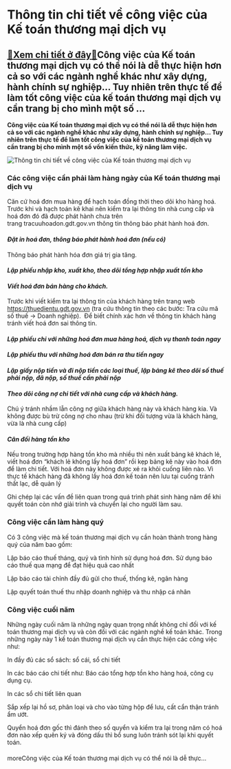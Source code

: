 Thông tin chi tiết về công việc của Kế toán thương mại dịch vụ
==============================================================

[:gift:Xem chi tiết ở đây:gift:](https://hddtvn.com/thong-tin-chi-tiet-ve-cong-viec-cua-ke-toan-thuong-mai-dich-vu/)Công việc của Kế toán thương mại dịch vụ có thể nói là dễ thực hiện hơn cả so với các ngành nghề khác như xây dựng, hành chính sự nghiệp… Tuy nhiên trên thực tế để làm tốt công việc của kế toán thương mại dịch vụ cần trang bị cho mình một số …
---------------------------------------------------------------------------------------------------------------------------------------------------------------------------------------------------------------------------------------------------

**Công việc của Kế toán thương mại dịch vụ có thể nói là dễ thực hiện hơn cả so với các ngành nghề khác như xây dựng, hành chính sự nghiệp… Tuy nhiên trên thực tế để làm tốt công việc của kế toán thương mại dịch vụ cần trang bị cho mình một số vốn kiến thức, kỹ năng làm việc.**


![Thông tin chi tiết về công việc của Kế toán thương mại dịch vụ](https://hddtvn.com/wp-content/uploads/2021/01/226.jpg "Thông tin chi tiết về công việc của Kế toán thương mại dịch vụ")


### Các công việc cần phải làm hàng ngày của Kế toán thương mại dịch vụ


Căn cứ hoá đơn mua hàng để hạch toán đồng thời theo dõi kho hàng hoá. Trước khi và hạch toán kê khai nên kiểm tra lại thông tin nhà cung cấp và hoá đơn đó đã được phát hành chưa trên trang tracuuhoadon.gdt.gov.vn thông tin thông báo phát hành hoá đơn.


#### *Đặt in hoá đơn, thông báo phát hành hoá đơn (nếu có)*


Thông báo phát hành hóa đơn giá trị gia tăng.


#### *Lập phiếu nhập kho, xuất kho, theo dõi tổng hợp nhập xuất tồn kho*


#### *Viết hoá đơn bán hàng cho khách.*


Trước khi viết kiểm tra lại thông tin của khách hàng trên trang web https://thuedientu.gdt.gov.vn (tra cứu thông tin theo các bước: Tra cứu mã số thuế -> Doanh nghiệp).  Để biết chính xác hơn về thông tin khách hàng tránh viết hoá đơn sai thông tin.


#### *Lập phiếu chi với những hoá đơn mua hàng hoá, dịch vụ thanh toán ngay*


#### *Lập phiếu thu với những hoá đơn bán ra thu tiền ngay*


#### *Lập giấy nộp tiền và đi nộp tiền các loại thuế, lập bảng kê theo dõi số thuế phải nộp, đã nộp, số thuế cần phải nộp*


#### *Theo dõi công nợ chi tiết với nhà cung cấp và khách hàng.*


Chú ý tránh nhầm lẫn công nợ giữa khách hàng này và khách hàng kia. Và không được bù trừ công nợ cho nhau (trừ khi đối tượng vừa là khách hàng, vừa là nhà cung cấp)


#### *Cân đối hàng tồn kho*


Nếu trong trường hợp hàng tồn kho mà nhiều thì nên xuất bảng kê khách lẻ, viết hoá đơn “khách lẻ không lấy hoá đơn” rồi kẹp bảng kê này vào hoá đơn để làm chi tiết. Với hoá đơn này không được xé ra khỏi cuống liên nào. Vì thực tế khách hàng đã không lấy hoá đơn kế toán nên lưu tại cuống tránh thất lạc, dễ quản lý


Ghi chép lại các vấn đề liên quan trong quá trình phát sinh hàng năm để khi quyết toán còn nhớ giải trình và chuyển lại cho người làm sau.


### Công việc cần làm hàng quý


Có 3 công việc mà kế toán thương mại dịch vụ cần hoàn thành trong hàng quý của năm bao gồm:


Lập báo cáo thuế tháng, quý và tình hình sử dụng hoá đơn. Sử dụng báo cáo thuế qua mạng để đạt hiệu quả cao nhất


Lập báo cáo tài chỉnh đầy đủ gửi cho thuế, thống kê, ngân hàng


Lập quyết toán thuế thu nhập doanh nghiệp và thu nhập cá nhân


### Công việc cuối năm


Những ngày cuối năm là những ngày quan trọng nhất không chỉ đối với kế toán thương mại dịch vụ và còn đối với các ngành nghề kế toán khác. Trong những ngày này 1 kế toán thương mại dịch vụ cần thực hiện các công việc như:


In đầy đủ các sổ sách: sổ cái, sổ chi tiết


In các báo cáo chi tiết như: Báo cáo tổng hợp tồn kho hàng hoá, công cụ dụng cụ.


In các sổ chi tiết liên quan


Sắp xếp lại hồ sơ, phân loại và cho vào từng hộp để lưu, cất cẩn thận tránh ẩm ướt.


Quyển hoá đơn gốc thì đánh theo số quyển và kiểm tra lại trong năm có hoá đơn nào xếp quên ký và đóng dấu thì bổ sung luôn tránh sót lại khi quyết toán.


#### 


moreCông việc của Kế toán thương mại dịch vụ có thể nói là dễ thực…

